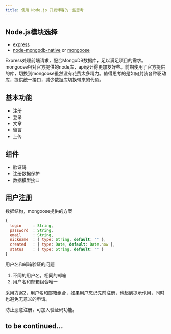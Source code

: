 ```yaml
---
title: 使用 Node.js 开发博客的一些思考
---
```


## Node.js模块选择

* [express](https://github.com/visionmedia/express)
* [node-mongodb-native](https://github.com/mongodb/node-mongodb-native) or [mongoose](https://github.com/learnboost/mongoose)

Express处理前端请求，配合MongoDB数据库，足以满足项目的需求。mongoose相对官方提供的node库，api设计得更加友好些。前期使用了官方提供的库，切换到mongoose虽然没有花费太多精力。值得思考的是如何封装各种驱动库，提供统一接口，减少数据库切换带来的代价。

## 基本功能

* 注册
* 登录
* 文章
* 留言
* 上传

## 组件

* 验证码
* 注册数据保护
* 数据模型接口


## 用户注册

数据结构，mongoose提供的方案

```javascript
{
  login     : String,
  password  : String,
  email     : String,
  nickname  : { type: String, default: '' },
  created   : { type: Date, default: Date.now },
  status    : { type: String, default: '' }
}
```

用户名和邮箱验证的问题

1. 不同的用户名，相同的邮箱
2. 用户名和邮箱组合唯一

采用方案2，用户名和邮箱组合，如果用户忘记先前注册，也起到提示作用，同时也避免无意义的申请。

防止恶意注册，可加入验证码功能。


## to be continued...


